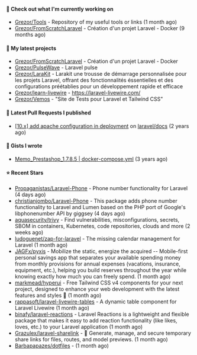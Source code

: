 #### 👷 Check out what I'm currently working on

- [Grezor/Tools](https://github.com/Grezor/Tools) - Repository of my useful tools or links (1 month ago)
- [Grezor/FromScratchLaravel](https://github.com/Grezor/FromScratchLaravel) - Création d&#39;un projet Laravel - Docker (9 months ago)

#### 🌱 My latest projects

- [Grezor/FromScratchLaravel](https://github.com/Grezor/FromScratchLaravel) - Création d&#39;un projet Laravel - Docker
- [Grezor/PulseWave](https://github.com/Grezor/PulseWave) - Laravel pulse
- [Grezor/LaraKit](https://github.com/Grezor/LaraKit) - Larakit une trousse de démarrage personnalisée pour les projets Laravel, offrant des fonctionnalités éssentielles et des configurations préétablies pour un développement rapide et efficace
- [Grezor/learn-livewire](https://github.com/Grezor/learn-livewire) - https://laravel-livewire.com/
- [Grezor/Vemos](https://github.com/Grezor/Vemos) - &#34;Site de Tests pour Laravel et Tailwind CSS&#34;

#### 🔨 Latest Pull Requests I published

- [[10.x] add apache configuration in deployment](https://github.com/laravel/docs/pull/9349) on [laravel/docs](https://github.com/laravel/docs) (2 years ago)

#### 📓 Gists I wrote

- [Memo_Prestashop_1.7.8.5 | docker-compose.yml](https://gist.github.com/eb78b378ed9f40780dc077b361ead337) (3 years ago)

#### ⭐ Recent Stars

- [Propaganistas/Laravel-Phone](https://github.com/Propaganistas/Laravel-Phone) - Phone number functionality for Laravel (4 days ago)
- [christianjombo/Laravel-Phone](https://github.com/christianjombo/Laravel-Phone) - This package adds phone number functionality to Laravel and Lumen based on the PHP port of Google&#39;s libphonenumber API by giggsey (4 days ago)
- [aquasecurity/trivy](https://github.com/aquasecurity/trivy) - Find vulnerabilities, misconfigurations, secrets, SBOM in containers, Kubernetes, code repositories, clouds and more (2 weeks ago)
- [ludoguenet/zap-for-laravel](https://github.com/ludoguenet/zap-for-laravel) - The missing calendar management for Laravel (1 month ago)
- [JAGFx/pyxis](https://github.com/JAGFx/pyxis) - Mobilize the static, energize the acquired -- Mobile-first personal savings app that separates your available spending money from monthly provisions for annual expenses (vacations, insurance, equipment, etc.), helping you build reserves throughout the year while knowing exactly how much you can freely spend. (1 month ago)
- [markmead/hyperui](https://github.com/markmead/hyperui) - Free Tailwind CSS v4 components for your next project, designed to enhance your web development with the latest features and styles 🚀 (1 month ago)
- [rappasoft/laravel-livewire-tables](https://github.com/rappasoft/laravel-livewire-tables) - A dynamic table component for Laravel Livewire (1 month ago)
- [binafy/laravel-reactions](https://github.com/binafy/laravel-reactions) - Laravel Reactions is a lightweight and flexible package that makes it easy to add reaction functionality (like likes, loves, etc.) to your Laravel application (1 month ago)
- [Grazulex/laravel-sharelink](https://github.com/Grazulex/laravel-sharelink) - 🔐 Generate, manage, and secure temporary share links for files, routes, and model previews. (1 month ago)
- [Barbapapazes/dotfiles](https://github.com/Barbapapazes/dotfiles) -  (1 month ago)
